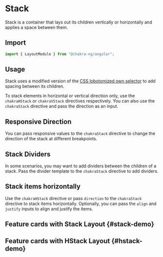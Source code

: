 # Stack

Stack is a container that lays out its children vertically or horizontally and applies a space between them.

## Import

```js
import { LayoutModule } from "@chakra-ng/angular";
```

## Usage

Stack uses a modified version of the [CSS lobotomized own selector](https://alistapart.com/article/axiomatic-css-and-lobotomized-owls/) to add spacing
between its children.

To stack elements in horizontal or vertical direction only, use the `chakraHStack` or `chakraVStack` directives respectively. You can also use the
`chakraStack` directive and pass the direction as an input.

## Responsive Direction

You can pass responsive values to the `chakraStack` directive to change the direction of the stack at different breakpoints.

## Stack Dividers

In some scenarios, you may want to add dividers between the children of a stack. Pass the divider template to the `chakraStack` directive to add
dividers.

## Stack items horizontally

Use the `chakraHStack` directive or pass `direction` to the `chakraStack` directive to stack items horizontally. Optionally, you can pass the `align`
and `justify` inputs to align and justify the items.

## Feature cards with Stack Layout {#stack-demo}

## Feature cards with HStack Layout {#hstack-demo}

